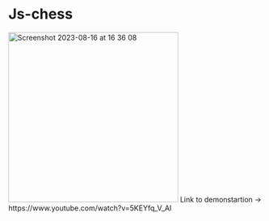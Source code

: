 # Js-chess
<img width="336" alt="Screenshot 2023-08-16 at 16 36 08" src="https://github.com/Serkan-00/Js-chess/assets/124393940/d8edbd62-652b-4872-9e32-48b31f7b67c0">
Link to demonstartion -> https://www.youtube.com/watch?v=5KEYfq_V_AI

